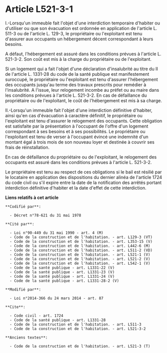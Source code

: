 # Article L521-3-1

I.-Lorsqu'un immeuble fait l'objet d'une interdiction temporaire d'habiter ou d'utiliser ou que son évacuation est ordonnée
en application de l'article L. 511-3 ou de l'article L. 129-3, le propriétaire ou l'exploitant est tenu d'assurer aux
occupants un hébergement décent correspondant à leurs besoins. 

A défaut, l'hébergement est assuré dans les conditions prévues à l'article L. 521-3-2. Son coût est mis à la charge du
propriétaire ou de l'exploitant. 

Si un logement qui a fait l'objet d'une déclaration d'insalubrité au titre du II de l'article L. 1331-28 du code de la santé
publique est manifestement suroccupé, le propriétaire ou l'exploitant est tenu d'assurer l'hébergement des occupants jusqu'au
terme des travaux prescrits pour remédier à l'insalubrité. A l'issue, leur relogement incombe au préfet ou au maire dans les
conditions prévues à l'article L. 521-3-2. En cas de défaillance du propriétaire ou de l'exploitant, le coût de l'hébergement
est mis à sa charge. 

II.-Lorsqu'un immeuble fait l'objet d'une interdiction définitive d'habiter, ainsi qu'en cas d'évacuation à caractère
définitif, le propriétaire ou l'exploitant est tenu d'assurer le relogement des occupants. Cette obligation est satisfaite
par la présentation à l'occupant de l'offre d'un logement correspondant à ses besoins et à ses possibilités. Le propriétaire
ou l'exploitant est tenu de verser à l'occupant évincé une indemnité d'un montant égal à trois mois de son nouveau loyer et
destinée à couvrir ses frais de réinstallation. 

En cas de défaillance du propriétaire ou de l'exploitant, le relogement des occupants est assuré dans les conditions prévues
à l'article L. 521-3-2. 

Le propriétaire est tenu au respect de ces obligations si le bail est résilié par le locataire en application des
dispositions du dernier alinéa de l'article 1724 du code civil ou s'il expire entre la date de la notification des arrêtés
portant interdiction définitive d'habiter et la date d'effet de cette interdiction.

**Liens relatifs à cet article**

	**Codifié par**:

	  - Décret n°78-621 du 31 mai 1978

	**Cité par**:

	  - Loi n°90-449 du 31 mai 1990 - art. 4 (M)
	  - Code de la construction et de l'habitation. - art. L129-3 (VT)
	  - Code de la construction et de l'habitation. - art. L353-15 (V)
	  - Code de la construction et de l'habitation. - art. L442-6 (M)
	  - Code de la construction et de l'habitation. - art. L511-2 (VD)
	  - Code de la construction et de l'habitation. - art. L521-1 (V)
	  - Code de la construction et de l'habitation. - art. L521-2 (V)
	  - Code de la construction et de l'habitation. - art. L542-1 (V)
	  - Code de la santé publique - art. L1331-22 (V)
	  - Code de la santé publique - art. L1331-23 (V)
	  - Code de la santé publique - art. L1331-24 (V)
	  - Code de la santé publique - art. L1331-28-2 (V)

	**Modifié par**:

	  - Loi n°2014-366 du 24 mars 2014 - art. 87

	**Cite**:

	  - Code civil - art. 1724
	  - Code de la santé publique - art. L1331-28
	  - Code de la construction et de l'habitation. - art. L511-3
	  - Code de la construction et de l'habitation. - art. L521-3-2

	**Anciens textes**:

	  - Code de la construction et de l'habitation. - art. L521-3 (T)
